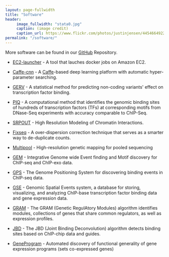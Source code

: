 ```yaml
---
layout: page-fullwidth
title: "Software"
header:
     image_fullwidth: "stata0.jpg"
     caption: (image credit)
     caption_url: https://www.flickr.com/photos/justinjensen/4454664922/
permalink: "/software/"
---
```

More software can be found in our [GitHub](https://github.com/gifford-lab/) Repository.

   * [EC2-launcher](https://github.com/gifford-lab/ec2-launcher-pro) - A tool that lauches docker jobs on Amazon EC2. 
   
   * [Caffe-cnn](https://github.com/gifford-lab/mri-wrapper) - A [Caffe](http://caffe.berkeleyvision.org/)-based deep learning platform with automatic hyper-parameter searching.
    
   * [GERV](http://gerv.csail.mit.edu/) - A statistical method for predicting non-coding variants' effect on transcription factor binding.  
   
   * [PIQ](http://piq.csail.mit.edu/) - A computational method that identifies the genomic binding sites of hundreds of transcription factors (TFs) at corresponding motifs from DNase-Seq experiments with accuracy comparable to ChIP-Seq.
   
   * [SRPOUT](https://github.com/gifford-lab/SPROUT) - High Resolution Modeling of Chromatin Interactions.
   
   * [Fixseq](https://bitbucket.org/thashim/fixseq) - A over-dispersion correction technique that serves as a smarter way to de-duplicate counts. 
   
   * [Multipool](https://github.com/matted/multipool) - High-resolution genetic mapping for pooled sequencing
	
   * [GEM](http://cgs.csail.mit.edu/gem/) - Integrative Genome wide Event finding and Motif discovery for ChIP-seq and ChIP-exo data.  
   
   * [GPS](http://cgs.csail.mit.edu/onePageGPS/) - The Genome Positioning System for discovering binding events in ChIP-seq data.
   
   * [GSE](http://cgs.csail.mit.edu/gse.html) - Genomic Spatial Events system, a database for storing, visualizing, and analyzing ChIP-base transcription factor binding data and gene expression data.
   
   * [GRAM](http://cgs.csail.mit.edu/onePageGram/) - The GRAM (Genetic RegulAtory Modules) algorithm identifies modules, collections of genes that share common regulators, as well as expression profiles.
   
   * [JBD](http://cgs.csail.mit.edu/jbd.html) - The JBD (Joint Binding Deconvolution) algorithm detects binding sites based on ChIP-chip data and guides.
   
   * [GeneProgram](http://cgs.csail.mit.edu/geneprogram.html) - Automated discovery of functional generality of gene expression programs (sets co-expressed genes)

